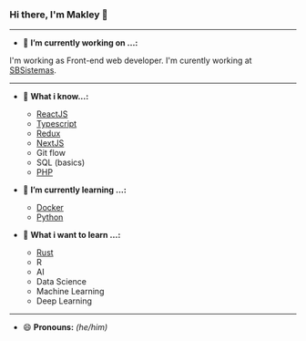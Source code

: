 ### Hi there, I'm Makley 👋
---

- 🔭 **I’m currently working on ...:**

I'm working as Front-end web developer.
I'm curently working at [SBSistemas](https://www.sbsistemas.com.br/).

---

- 🚀 **What i know...:**
  *  [ReactJS](https://reactjs.org/)
  *  [Typescript](https://www.typescriptlang.org/)
  *  [Redux](https://redux.js.org/)
  *  [NextJS](https://nextjs.org/)
  *  Git flow
  *  SQL (basics)
  *  [PHP](https://www.php.net/)

- 🌱 **I’m currently learning ...:**
  * [Docker](https://www.docker.com/)
  * [Python](https://www.python.org/)


- 🤔 **What i want to learn ...:**
  * [Rust](https://www.rust-lang.org/)
  * R
  * AI
  * Data Science
  * Machine Learning
  * Deep Learning

---

- 😄 **Pronouns:** *(he/him)*



<!--
**Makley-Tibola-Trichez/Makley-Tibola-Trichez** is a ✨ _special_ ✨ repository because its `README.md` (this file) appears on your GitHub profile.

Here are some ideas to get you started:


- 🔭 I’m currently working on ...
- 🌱 I’m currently learning ...
- 😄 Pronouns ...
- 👯 I’m looking to collaborate on ...
- 🤔 I’m looking for help with ...
- 💬 Ask me about ...
- 📫 How to reach me: ...
- ⚡ Fun fact: ...
-->
